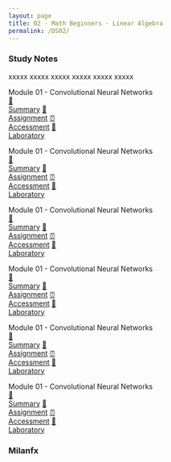 ```yaml
---
layout: page
title: 02 - Math Beginners - Linear Algebra
permalink: /DS02/
---
```


<h3>Study Notes</h3>

xxxxx xxxxx xxxxx xxxxx xxxxx xxxxx

<div>
  <span class="btn spec1"><span class="btn spec2">Module 01 - Convolutional Neural Networks</span>
  <br>
  <a href="{{page.prefix}}01/M1/" class="btn icon1">📝<br>Summary</a>
  <a href="{{page.prefix}}01/M1/" class="btn icon2">📖<br>Assignment</a>
  <a href="{{page.prefix}}01/M1/" class="btn icon3">⏰<br>Accessment</a>
  <a href="{{page.prefix}}01/M1/" class="btn icon4">📂<br>Laboratory</a>
  </span>

  <span class="btn spec1"><span class="btn spec2">Module 01 - Convolutional Neural Networks</span>
  <br>
  <a href="{{page.prefix}}01/M1/" class="btn icon1">📝<br>Summary</a>
  <a href="{{page.prefix}}01/M1/" class="btn icon2">📖<br>Assignment</a>
  <a href="{{page.prefix}}01/M1/" class="btn icon3">⏰<br>Accessment</a>
  <a href="{{page.prefix}}01/M1/" class="btn icon4">📂<br>Laboratory</a>
  </span>
</div>

<div>
  <span class="btn spec1"><span class="btn spec2">Module 01 - Convolutional Neural Networks</span>
  <br>
  <a href="{{page.prefix}}01/M1/" class="btn icon1">📝<br>Summary</a>
  <a href="{{page.prefix}}01/M1/" class="btn icon2">📖<br>Assignment</a>
  <a href="{{page.prefix}}01/M1/" class="btn icon3">⏰<br>Accessment</a>
  <a href="{{page.prefix}}01/M1/" class="btn icon4">📂<br>Laboratory</a>
  </span>

  <span class="btn spec1"><span class="btn spec2">Module 01 - Convolutional Neural Networks</span>
  <br>
  <a href="{{page.prefix}}01/M1/" class="btn icon1">📝<br>Summary</a>
  <a href="{{page.prefix}}01/M1/" class="btn icon2">📖<br>Assignment</a>
  <a href="{{page.prefix}}01/M1/" class="btn icon3">⏰<br>Accessment</a>
  <a href="{{page.prefix}}01/M1/" class="btn icon4">📂<br>Laboratory</a>
  </span>
</div>

<div>
  <span class="btn spec1"><span class="btn spec2">Module 01 - Convolutional Neural Networks</span>
  <br>
  <a href="{{page.prefix}}01/M1/" class="btn icon1">📝<br>Summary</a>
  <a href="{{page.prefix}}01/M1/" class="btn icon2">📖<br>Assignment</a>
  <a href="{{page.prefix}}01/M1/" class="btn icon3">⏰<br>Accessment</a>
  <a href="{{page.prefix}}01/M1/" class="btn icon4">📂<br>Laboratory</a>
  </span>

  <span class="btn spec1"><span class="btn spec2">Module 01 - Convolutional Neural Networks</span>
  <br>
  <a href="{{page.prefix}}01/M1/" class="btn icon1">📝<br>Summary</a>
  <a href="{{page.prefix}}01/M1/" class="btn icon2">📖<br>Assignment</a>
  <a href="{{page.prefix}}01/M1/" class="btn icon3">⏰<br>Accessment</a>
  <a href="{{page.prefix}}01/M1/" class="btn icon4">📂<br>Laboratory</a>
  </span>
</div>

<h3>Milanfx</h3>
